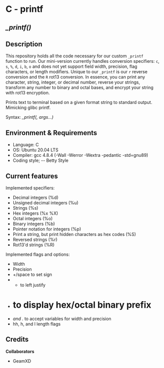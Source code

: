 # C - printf

## *_printf()*

## Description

This repository holds all the code necessary for our custom `_printf` function to run. Our mini-version currently handles conversion specifiers: `c`, `s`, `%`, `d`, `i`, `b`, `o` and does not yet support field width, precision, flag characters, or length modifiers. Unique to our `_printf` is our `r` reverse conversion and the `R` rot13 conversion. In essence, you can print any character, string, integer, or decimal number, reverse your strings, transform any number to binary and octal bases, and encrypt your string with rot13 encryption.

Prints text to terminal based on a given format string to standard output. Mimicking glibc printf.

Syntax: *_printf(<format string>, args...)*

## Environment & Requirements
- Language: C
- OS: Ubuntu 20.04 LTS
- Compiler: gcc 4.8.4 (-Wall -Werror -Wextra -pedantic -std=gnu89)
- Coding style;
-- Betty Style

## Current features

Implemented specifiers:

- Decimal integers (%d)
- Unsigned decimal integers (%u)
- Strings (%s)
- Hex integers (%x %X)
- Octal integers (%o)
- Binary integers (%b)
- Pointer notation for integers (%p)
- Print a string, but print hidden characters as hex codes (%S)
- Reversed strings (%r)
- Rot13'd strings (%R)


Implemented flags and options:

- Width
- Precision
- +/space to set sign
- - to left justify
- # to display hex/octal binary prefix
- **and* .* to accept variables for width and precision
- hh, h, and l length flags

## Credits

**Collaborators**
- GeamXD

